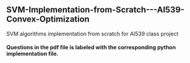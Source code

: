 ## SVM-Implementation-from-Scratch---AI539-Convex-Optimization
SVM algorithms implementation from scratch for AI539 class project

#### Questions in the pdf file is labeled with the corresponding python implementation file.
